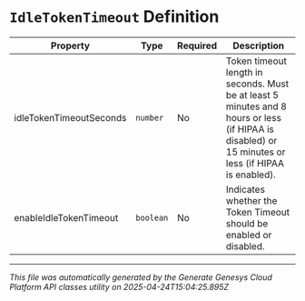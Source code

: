 # `IdleTokenTimeout` Definition

| Property | Type | Required | Description |
|----------|------|----------|-------------|
| idleTokenTimeoutSeconds | `number` | No | Token timeout length in seconds. Must be at least 5 minutes and 8 hours or less (if HIPAA is disabled) or 15 minutes or less (if HIPAA is enabled). |
| enableIdleTokenTimeout | `boolean` | No | Indicates whether the Token Timeout should be enabled or disabled. |

---

*This file was automatically generated by the Generate Genesys Cloud Platform API classes utility on 2025-04-24T15:04:25.895Z*